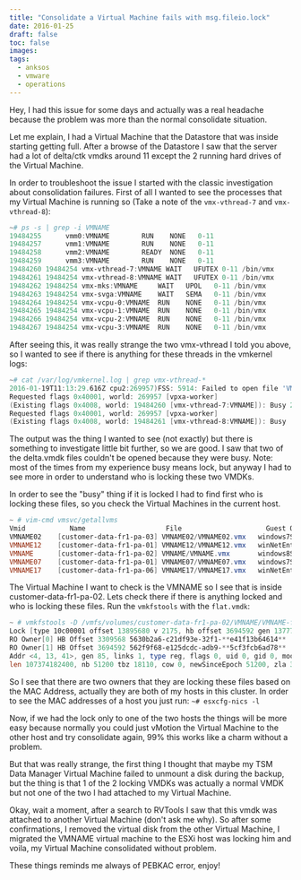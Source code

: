 ```yaml
---
title: "Consolidate a Virtual Machine fails with msg.fileio.lock"
date: 2016-01-25
draft: false
toc: false
images:
tags:
  - anksos
  - vmware
  - operations
---
```


Hey, I had this issue for some days and actually was a real headache because the problem was more than the normal consolidate situation.

Let me explain, I had a Virtual Machine that the Datastore that was inside starting getting full. After a browse of the Datastore I saw that the server had a lot of delta/ctk vmdks around 11 except the 2 running hard drives of the Virtual Machine.

In order to troubleshoot the issue I started with the classic investigation about consolidation failures. First of all I wanted to see the processes that my Virtual Machine is running so (Take a note of the `vmx-vthread-7` and `vmx-vthread-8`):

```powershell
~# ps -s | grep -i VMNAME 
19484255      vmm0:VMNAME        RUN    NONE   0-11 
19484257      vmm1:VMNAME        RUN    NONE   0-11 
19484258      vmm2:VMNAME        READY  NONE   0-11 
19484259      vmm3:VMNAME        RUN    NONE   0-11 
19484260 19484254 vmx-vthread-7:VMNAME WAIT   UFUTEX 0-11 /bin/vmx 
19484261 19484254 vmx-vthread-8:VMNAME WAIT   UFUTEX 0-11 /bin/vmx 
19484262 19484254 vmx-mks:VMNAME     WAIT   UPOL   0-11 /bin/vmx 
19484263 19484254 vmx-svga:VMNAME    WAIT   SEMA   0-11 /bin/vmx 
19484264 19484254 vmx-vcpu-0:VMNAME  RUN    NONE   0-11 /bin/vmx 
19484265 19484254 vmx-vcpu-1:VMNAME  RUN    NONE   0-11 /bin/vmx 
19484266 19484254 vmx-vcpu-2:VMNAME  RUN    NONE   0-11 /bin/vmx 
19484267 19484254 vmx-vcpu-3:VMNAME  RUN    NONE   0-11 /bin/vmx
```

After seeing this, it was really strange the two vmx-vthread I told you above, so I wanted to see if there is anything for these threads in the vmkernel logs:

``` powershell
~# cat /var/log/vmkernel.log | grep vmx-vthread-* 
2016-01-19T11:13:29.616Z cpu2:269957)FSS: 5914: Failed to open file 'VMNAME-000011-delta.vmdk'; 
Requested flags 0x40001, world: 269957 [vpxa-worker] 
(Existing flags 0x4008, world: 19484260 [vmx-vthread-7:VMNAME]): Busy 2016-01-19T11:13:37.394Z cpu7:269957)FSS: 5914: Failed to open file 'VMNAME_9-000008-delta.vmdk'; 
Requested flags 0x40001, world: 269957 [vpxa-worker] 
(Existing flags 0x4008, world: 19484261 [vmx-vthread-8:VMNAME]): Busy
```

The output was the thing I wanted to see (not exactly) but there is something to investigate little bit further, so we are good. I saw that two of the delta.vmdk files couldn't be opened because they were busy. Note: most of the times from my experience busy means lock, but anyway I had to see more in order to understand who is locking these two VMDKs.

In order to see the "busy" thing if it is locked I had to find first who is locking these files, so you check the Virtual Machines in the current host.

```powershell
~ # vim-cmd vmsvc/getallvms 
Vmid           Name                    File                     Guest OS               Version   Annotation
VMNAME02    [customer-data-fr1-pa-03] VMNAME02/VMNAME02.vmx   windows7Server64Guest   vmx-09         1
VMNAME12    [customer-data-fr1-pa-01] VMNAME12/VMNAME12.vmx   winNetEnterpriseGuest   vmx-09         2
VMNAME      [customer-data-fr1-pa-02] VMNAME/VMNAME.vmx       windows8Server64Guest   vmx-09        22
VMNAME07    [customer-data-fr1-pa-01] VMNAME07/VMNAME07.vmx   windows7Server64Guest   vmx-09        23
VMNAME17    [customer-data-fr1-pa-06] VMNAME17/VMNAME17.vmx   winNetEnterpriseGuest   vmx-09        24

```

The Virtual Machine I want to check is the VMNAME so I see that is inside customer-data-fr1-pa-02. Lets check there if there is anything locked and who is locking these files. Run the `vmkfstools` with the `flat.vmdk`:

```powershell
~ # vmkfstools -D /vmfs/volumes/customer-data-fr1-pa-02/VMNAME/VMNAME-flat.vmdk 
Lock [type 10c00001 offset 13895680 v 2175, hb offset 3694592 gen 13777, mode 2, owner 00000000-00000000-0000-000000000000 mtime 979023 num 2 gblnum 0 gblgen 0 gblbrk 0] 
RO Owner[0] HB Offset 3309568 5630b2a6-c21df93e-32f1-**e41f13b64614** 
RO Owner[1] HB Offset 3694592 562f9f68-e125dcdc-adb9-**5cf3fcb6ad78** 
Addr <4, 13, 41>, gen 85, links 1, type reg, flags 0, uid 0, gid 0, mode 600
len 107374182400, nb 51200 tbz 18110, cow 0, newSinceEpoch 51200, zla 3, bs 2097152
```

So I see that there are two owners that they are locking these files based on the MAC Address, actually they are both of my hosts in this cluster. In order to see the MAC addresses of a host you just run: `~# esxcfg-nics -l`

Now, if we had the lock only to one of the two hosts the things will be more easy because normally you could just vMotion the Virtual Machine to the other host and try consolidate again, 99% this works like a charm without a problem.

But that was really strange, the first thing I thought that maybe my TSM Data Manager Virtual Machine failed to unmount a disk during the backup, but the thing is that 1 of the 2 locking VMDKs was actually a normal VMDK but not one of the two I had attached to my Virtual Machine.

Okay, wait a moment, after a search to RVTools I saw that this vmdk was attached to another Virtual Machine (don't ask me why). So after some confirmations, I removed the virtual disk from the other Virtual Machine, I migrated the VMNAME virtual machine to the ESXi host was locking him and voila, my Virtual Machine consolidated without problem.

These things reminds me always of  PEBKAC error, enjoy!
